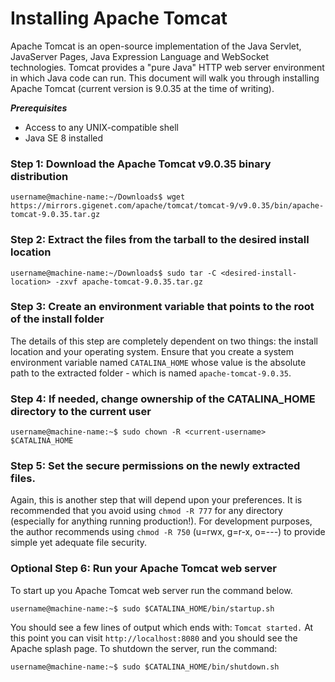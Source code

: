 # Installing Apache Tomcat

Apache Tomcat is an open-source implementation of the Java Servlet, JavaServer Pages, Java Expression Language and WebSocket technologies. Tomcat provides a "pure Java" HTTP web server environment in which Java code can run. This document will walk you through installing Apache Tomcat (current version is 9.0.35 at the time of writing). 


***Prerequisites***
- Access to any UNIX-compatible shell
- Java SE 8 installed

### Step 1: Download the Apache Tomcat v9.0.35 binary distribution

```console
username@machine-name:~/Downloads$ wget https://mirrors.gigenet.com/apache/tomcat/tomcat-9/v9.0.35/bin/apache-tomcat-9.0.35.tar.gz
```

### Step 2: Extract the files from the tarball to the desired install location

```console
username@machine-name:~/Downloads$ sudo tar -C <desired-install-location> -zxvf apache-tomcat-9.0.35.tar.gz 
```

### Step 3: Create an environment variable that points to the root of the install folder

The details of this step are completely dependent on two things: the install location and your operating system. Ensure that you create a system environment variable named `CATALINA_HOME` whose value is the absolute path to the extracted folder - which is named `apache-tomcat-9.0.35`.

### Step 4: If needed, change ownership of the CATALINA_HOME directory to the current user

```console
username@machine-name:~$ sudo chown -R <current-username> $CATALINA_HOME
```

### Step 5: Set the secure permissions on the newly extracted files.

Again, this is another step that will depend upon your preferences. It is recommended that you avoid using `chmod -R 777` for any directory (especially for anything running production!). For development purposes, the author recommends using `chmod -R 750` (u=rwx, g=r-x, o=---) to provide simple yet adequate file security.

### Optional Step 6: Run your Apache Tomcat web server

To start up you Apache Tomcat web server run the command below.

```console
username@machine-name:~$ sudo $CATALINA_HOME/bin/startup.sh
``` 

You should see a few lines of output which ends with: `Tomcat started.` At this point you can visit `http://localhost:8080` and you should see the Apache splash page. To shutdown the server, run the command:

```console
username@machine-name:~$ sudo $CATALINA_HOME/bin/shutdown.sh
``` 
